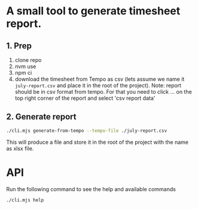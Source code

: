 # A small tool to generate timesheet report.

## 1. Prep

1. clone repo
2. nvm use
3. npm ci
4. download the timesheet from Tempo as csv (lets assume we name it `july-report.csv` and place it in the root of the project). Note: report should be in csv format from tempo. For that you need to click ... on the top right corner of the report and select 'csv report data'
 
## 2. Generate report

```bash
./cli.mjs generate-from-tempo --tempo-file ./july-report.csv
```

This will produce a file and store it in the root of the project with the name as xlsx file.


# API

Run the following command to see the help and available commands

```bash
./cli.mjs help
```